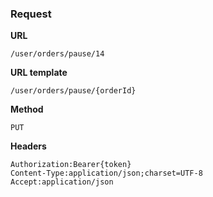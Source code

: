 ### Request

**URL**

`/user/orders/pause/14`

**URL template**

`/user/orders/pause/{orderId}`

**Method**

`PUT`

**Headers**

`Authorization:Bearer{token}`  
`Content-Type:application/json;charset=UTF-8`  
`Accept:application/json`  
